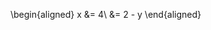 [ID]:<> (1bdce749-b1f8-469b-82a5-3649f3afd9fb)



\begin{aligned}
    x   &= 4\\
        &= 2 - y 
\end{aligned}